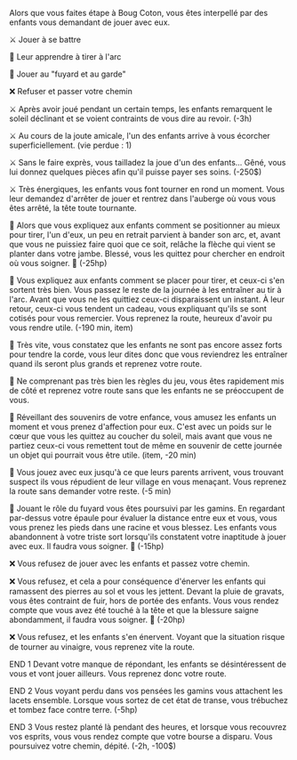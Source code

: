 Alors que vous faites étape à Boug Coton, vous êtes interpellé par des enfants vous demandant de jouer avec eux.

⚔️ Jouer à se battre

🏹 Leur apprendre à tirer à l'arc

👥 Jouer au "fuyard et au garde"

❌ Refuser et passer votre chemin

⚔️ Après avoir joué pendant un certain temps, les enfants remarquent le soleil déclinant et se voient contraints de vous dire au revoir. (-3h)

⚔️ Au cours de la joute amicale, l'un des enfants arrive à vous écorcher superficiellement. (vie perdue : 1)

⚔️ Sans le faire exprès, vous tailladez la joue d'un des enfants... Gêné, vous lui donnez quelques pièces afin qu'il puisse payer ses soins. (-250$)

⚔️ Très énergiques, les enfants vous font tourner en rond un moment. Vous leur demandez d'arrêter de jouer et rentrez dans l'auberge où vous vous êtes arrêté, la tête toute tournante.

🏹 Alors que vous expliquez aux enfants comment se positionner au mieux pour tirer, l'un d'eux, un peu en retrait parvient à bander son arc, et, avant que vous ne puissiez faire quoi que ce soit, relâche la flèche qui vient se planter dans votre jambe. Blessé, vous les quittez pour chercher en endroit où vous soigner. 🤕 (-25hp)

🏹 Vous expliquez aux enfants comment se placer pour tirer, et ceux-ci s'en sortent très bien. Vous passez le reste de la journée à les entraîner au tir à l'arc. Avant que vous ne les quittiez ceux-ci disparaissent un instant. À leur retour, ceux-ci vous tendent un cadeau, vous expliquant qu'ils se sont cotisés pour vous remercier. Vous reprenez la route, heureux d'avoir pu vous rendre utile. (-190 min, item)

🏹 Très vite, vous constatez que les enfants ne sont pas encore assez forts pour tendre la corde, vous leur dites donc que vous reviendrez les entraîner quand ils seront plus grands et reprenez votre route.

👥 Ne comprenant pas très bien les règles du jeu, vous êtes rapidement mis de côté et reprenez votre route sans que les enfants ne se préoccupent de vous.

👥 Réveillant des souvenirs de votre enfance, vous amusez les enfants un moment et vous prenez d'affection pour eux. C'est avec un poids sur le cœur que vous les quittez au coucher du soleil, mais avant que vous ne partiez ceux-ci vous remettent tout de même en souvenir de cette journée un objet qui pourrait vous être utile. (item, -20 min)

👥 Vous jouez avec eux jusqu'à ce que leurs parents arrivent, vous trouvant suspect ils vous répudient de leur village en vous menaçant. Vous reprenez la route sans demander votre reste. (-5 min)

👥 Jouant le rôle du fuyard vous êtes poursuivi par les gamins. En regardant par-dessus votre épaule pour évaluer la distance entre eux et vous, vous vous prenez les pieds dans une racine et vous blessez. Les enfants vous abandonnent à votre triste sort lorsqu'ils constatent votre inaptitude à jouer avec eux. Il faudra vous soigner. 🤕 (-15hp)

❌ Vous refusez de jouer avec les enfants et passez votre chemin.

❌ Vous refusez, et cela a pour conséquence d'énerver les enfants qui ramassent des pierres au sol et vous les jettent. Devant la pluie de gravats, vous êtes contraint de fuir, hors de portée des enfants. Vous vous rendez compte que vous avez été touché à la tête et que la blessure saigne abondamment, il faudra vous soigner. 🤕 (-20hp)

❌ Vous refusez, et les enfants s'en énervent. Voyant que la situation risque de tourner au vinaigre, vous reprenez vite la route.

END 1 Devant votre manque de répondant, les enfants se désintéressent de vous et vont jouer ailleurs. Vous reprenez donc votre route.

END 2 Vous voyant perdu dans vos pensées les gamins vous attachent les lacets ensemble. Lorsque vous sortez de cet état de transe, vous trébuchez et tombez face contre terre. (-5hp)

END 3 Vous restez planté là pendant des heures, et lorsque vous recouvrez vos esprits, vous vous rendez compte que votre bourse a disparu. Vous poursuivez votre chemin, dépité. (-2h, -100$)
